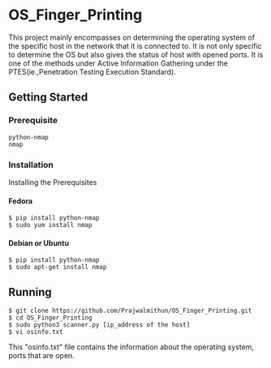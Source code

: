 # OS_Finger_Printing

This project mainly encompasses on determining the operating system of the specific host in the network that it is connected to.
It is not only specific to determine the OS but also gives the status of host with opened ports.
It is one of the methods under Active Information Gathering under the PTES(ie.,Penetration Testing Execution Standard). 
## Getting Started
  ### Prerequisite
  ```
  python-nmap
  nmap
  ```
  ### Installation
  Installing the Prerequisites
  #### Fedora
  ```
  $ pip install python-nmap
  $ sudo yum install nmap
  ```
  #### Debian or Ubuntu
  ```
  $ pip install python-nmap
  $ sudo apt-get install nmap
  ```
  ## Running
  ```
  $ git clone https://github.com/Prajwalmithun/OS_Finger_Printing.git
  $ cd OS_Finger_Printing
  $ sudo python3 scanner.py [ip_address of the host]
  $ vi osinfo.txt
  ```
  This "osinfo.txt" file contains the information about the operating system, ports that are open.
